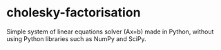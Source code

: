 # cholesky-factorisation
Simple system of linear equations solver (Ax=b) made in Python, without using Python libraries such as NumPy and SciPy.
